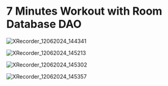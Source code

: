 # 7 Minutes Workout with Room Database DAO

![XRecorder_12062024_144341](https://github.com/hendrimardani/7_minutes_workout/assets/49816104/492471d6-9c85-4933-a49f-c985c27a1b3f)

![XRecorder_12062024_145213](https://github.com/hendrimardani/7_minutes_workout/assets/49816104/046c02a7-f74a-4e22-b198-a1b931294047)

![XRecorder_12062024_145302](https://github.com/hendrimardani/7_minutes_workout/assets/49816104/b67b993d-be78-43ae-b757-eec1b4c83584)

![XRecorder_12062024_145357](https://github.com/hendrimardani/7_minutes_workout/assets/49816104/e4b32752-dfbc-45b9-960f-2c29047e4eb4)
